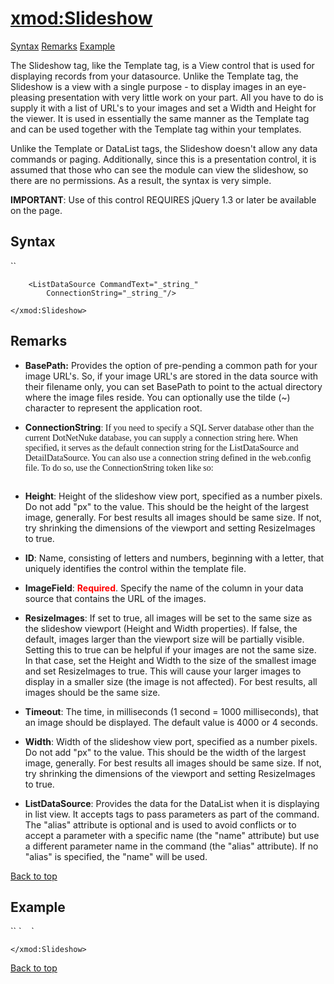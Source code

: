 # <xmod:Slideshow>

<a name="top"></a>

[Syntax](#syntax) [Remarks](#remarks) [Example](#example)

The Slideshow tag, like the Template tag, is a View control that is used for displaying records from your datasource. Unlike the Template tag, the Slideshow is a view with a single purpose - to display images in an eye-pleasing presentation with very little work on your part. All you have to do is supply it with a list of URL's to your images and set a Width and Height for the viewer. It is used in essentially the same manner as the Template tag and can be used together with the Template tag within your templates.

Unlike the Template or DataList tags, the Slideshow doesn't allow any data commands or paging. Additionally, since this is a presentation control, it is assumed that those who can see the module can view the slideshow, so there are no permissions. As a result, the syntax is very simple.

**IMPORTANT**: Use of this control REQUIRES jQuery 1.3 or later be available on the page.

<a name="syntax"></a>

## Syntax

<div xmlns="">`<xmod:Slideshow`  
`  
    BasePath="_string_"  
    ConnectionString="_string_"  
    Height="pixels"  
    ID="_string_"  
    ImageField="_string_"  
    ResizeImages="True|**False**"  
    Timeout="milliseconds|**4000**"  
    Width="pixels">`  

`    <ListDataSource CommandText="_string_"  
        ConnectionString="_string_"/>`  

`</xmod:Slideshow>`</div>

<a name="remarks"></a>

## Remarks

*   **BasePath:** Provides the option of pre-pending a common path for your image URL's. So, if your image URL's are stored in the data source with their filename only, you can set BasePath to point to the actual directory where the image files reside. You can optionally use the tilde (~) character to represent the application root.
*   **ConnectionString**<span style="font-family: Verdana;">: If you need to specify a SQL Server database other than the current DotNetNuke database, you can supply a connection string here. When specified, it serves as the default connection string for the ListDataSource and DetailDataSource. You can also use a connection string defined in the web.config file. To do so, use the ConnectionString token like so:</span>

    <pre xml:space="preserve"><xmod:DataList... ConnectionString='[[ConnectionString:_connectionName_]]' ...></pre>

*   **Height**: Height of the slideshow view port, specified as a number pixels. Do not add "px" to the value. This should be the height of the largest image, generally. For best results all images should be same size. If not, try shrinking the dimensions of the viewport and setting ResizeImages to true.  

*   **ID**: Name, consisting of letters and numbers, beginning with a letter, that uniquely identifies the control within the template file.  

*   **ImageField**: <span style="color: #ff0000; font-weight: bold;">Required</span>. Specify the name of the column in your data source that contains the URL of the images.  

*   **ResizeImages**: If set to true, all images will be set to the same size as the slideshow viewport (Height and Width properties). If false, the default, images larger than the viewport size will be partially visible. Setting this to true can be helpful if your images are not the same size. In that case, set the Height and Width to the size of the smallest image and set ResizeImages to true. This will cause your larger images to display in a smaller size (the image is not affected). For best results, all images should be the same size.  

*   **Timeout**: The time, in milliseconds (1 second = 1000 milliseconds), that an image should be displayed. The default value is 4000 or 4 seconds.  

*   **Width**: Width of the slideshow view port, specified as a number pixels. Do not add "px" to the value. This should be the width of the largest image, generally. For best results all images should be same size. If not, try shrinking the dimensions of the viewport and setting ResizeImages to true.  

*   **ListDataSource**: Provides the data for the DataList when it is displaying in list view. It accepts <parameter> tags to pass parameters as part of the command. The "alias" attribute is optional and is used to avoid conflicts or to accept a parameter with a specific name (the "name" attribute) but use a different parameter name in the command (the "alias" attribute). If no "alias" is specified, the "name" will be used.

[Back to top](#top)  
<a name="example"></a>

## Example

<div xmlns="">`<xmod:Slideshow ImageField="EmployeePicUrl" Height="250" width="200" Timeout="6000" BasePath="/images/employees/">`  
`    <ListDataSource CommandText="SELECT EmployeePicUrl FROM Employees" />`  

`</xmod:Slideshow>`</div>

[Back to top](#top)